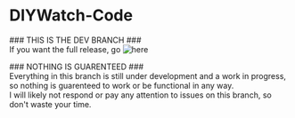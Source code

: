 # DIYWatch-Code
\### THIS IS THE DEV BRANCH \###\
If you want the full release, go ![here](https://github.com/TheGreatPintoJ/DIYWatch-Code)

\### NOTHING IS GUARENTEED \###\
Everything in this branch is still under development and a work in progress, so nothing is guarenteed to work or be functional in any way.\
I will likely not respond or pay any attention to issues on this branch, so don't waste your time.

